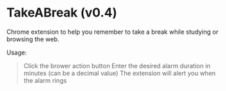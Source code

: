 # TakeABreak (v0.4)
Chrome extension to help you remember to take a break while studying or browsing the web.

Usage:  
> Click the brower action button
> Enter the desired alarm duration in minutes (can be a decimal value)
> The extension will alert you when the alarm rings
